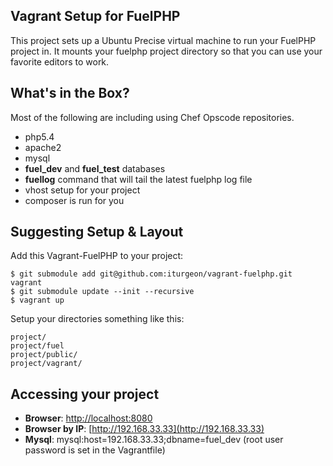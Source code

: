 ## Vagrant Setup for FuelPHP

This project sets up a Ubuntu Precise virtual machine to run your FuelPHP project in.  It mounts your fuelphp project directory so that you can use your favorite editors to work.

## What's in the Box?

Most of the following are including using Chef Opscode repositories.

* php5.4
* apache2
* mysql
* **fuel_dev** and **fuel_test** databases
* **fuellog** command that will tail the latest fuelphp log file
* vhost setup for your project
* composer is run for you

## Suggesting Setup & Layout

Add this Vagrant-FuelPHP to your project:

	$ git submodule add git@github.com:iturgeon/vagrant-fuelphp.git vagrant
	$ git submodule update --init --recursive
	$ vagrant up

Setup your directories something like this:

	project/
	project/fuel
	project/public/
	project/vagrant/

## Accessing your project

* **Browser**: [http://localhost:8080](http://localhost:8080)
* **Browser by IP**: [http://192.168.33.33](http://192.168.33.33)
* **Mysql**: mysql:host=192.168.33.33;dbname=fuel_dev (root user password is set in the Vagrantfile)